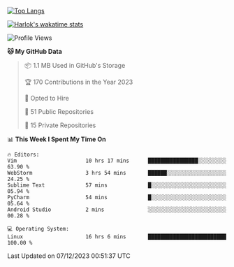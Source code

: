 [![Top Langs](https://github-readme-stats.vercel.app/api/top-langs/?username=remisiki&theme=dracula&layout=compact&hide=Jupyter%20Notebook,CSS,HTML&langs_count=10&exclude_repo=GMM-Demux-GUI)](https://github.com/anuraghazra/github-readme-stats)

[![Harlok's wakatime stats](https://github-readme-stats.vercel.app/api/wakatime?username=@remisiki&theme=dracula&layout=compact&langs_count=10&hide=other,html,css,text,json,markdown,jupyter)](https://github.com/anuraghazra/github-readme-stats)

<!--START_SECTION:waka-->
![Profile Views](http://img.shields.io/badge/Profile%20Views-9-blue)

**🐱 My GitHub Data** 

> 📦 1.1 MB Used in GitHub's Storage 
 > 
> 🏆 170 Contributions in the Year 2023
 > 
> 💼 Opted to Hire
 > 
> 📜 51 Public Repositories 
 > 
> 🔑 15 Private Repositories 
 > 
📊 **This Week I Spent My Time On** 

```text
🔥 Editors: 
Vim                      10 hrs 17 mins      ████████████████░░░░░░░░░   63.90 % 
WebStorm                 3 hrs 54 mins       ██████░░░░░░░░░░░░░░░░░░░   24.25 % 
Sublime Text             57 mins             █░░░░░░░░░░░░░░░░░░░░░░░░   05.94 % 
PyCharm                  54 mins             █░░░░░░░░░░░░░░░░░░░░░░░░   05.64 % 
Android Studio           2 mins              ░░░░░░░░░░░░░░░░░░░░░░░░░   00.28 % 

💻 Operating System: 
Linux                    16 hrs 6 mins       █████████████████████████   100.00 % 
```


 Last Updated on 07/12/2023 00:51:37 UTC
<!--END_SECTION:waka-->
